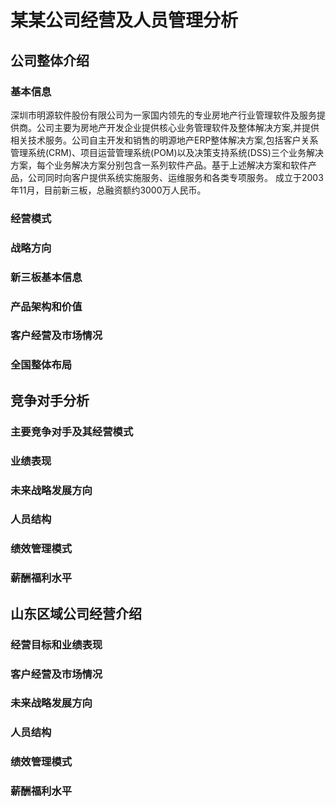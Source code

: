 # 某某公司经营及人员管理分析
## 公司整体介绍
### 基本信息
深圳市明源软件股份有限公司为一家国内领先的专业房地产行业管理软件及服务提供商。公司主要为房地产开发企业提供核心业务管理软件及整体解决方案,并提供相关技术服务。公司自主开发和销售的明源地产ERP整体解决方案,包括客户关系管理系统(CRM)、项目运营管理系统(POM)以及决策支持系统(DSS)三个业务解决方案，每个业务解决方案分别包含一系列软件产品。基于上述解决方案和软件产品，公司同时向客户提供系统实施服务、运维服务和各类专项服务。
成立于2003年11月，目前新三板，总融资额约3000万人民币。

### 经营模式
### 战略方向
### 新三板基本信息


### 产品架构和价值
### 客户经营及市场情况
### 全国整体布局　

## 竞争对手分析
### 主要竞争对手及其经营模式
### 业绩表现
### 未来战略发展方向
### 人员结构
### 绩效管理模式
### 薪酬福利水平

## 山东区域公司经营介绍
### 经营目标和业绩表现
### 客户经营及市场情况
### 未来战略发展方向
### 人员结构
### 绩效管理模式
### 薪酬福利水平
